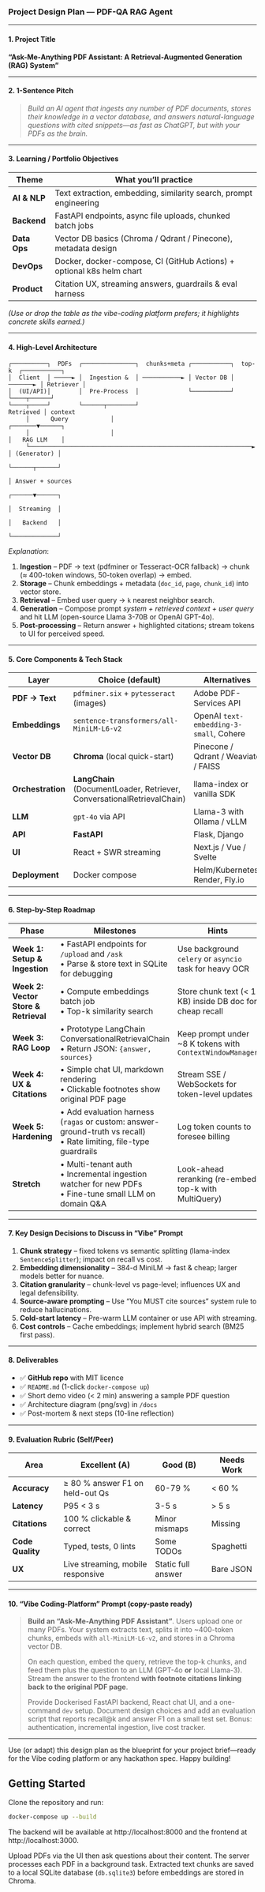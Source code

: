 ### Project Design Plan — PDF-QA RAG Agent

---

#### 1. Project Title

**“Ask-Me-Anything PDF Assistant: A Retrieval-Augmented Generation (RAG) System”**

---

#### 2. 1-Sentence Pitch

> *Build an AI agent that ingests any number of PDF documents, stores their knowledge in a vector database, and answers natural-language questions with cited snippets—as fast as ChatGPT, but with your PDFs as the brain.*

---

#### 3. Learning / Portfolio Objectives

| Theme        | What you’ll practice                                                  |
| ------------ | --------------------------------------------------------------------- |
| **AI & NLP** | Text extraction, embedding, similarity search, prompt engineering     |
| **Backend**  | FastAPI endpoints, async file uploads, chunked batch jobs             |
| **Data Ops** | Vector DB basics (Chroma / Qdrant / Pinecone), metadata design        |
| **DevOps**   | Docker, docker-compose, CI (GitHub Actions) + optional k8s helm chart |
| **Product**  | Citation UX, streaming answers, guardrails & eval harness             |

*(Use or drop the table as the vibe-coding platform prefers; it highlights concrete skills earned.)*

---

#### 4. High-Level Architecture

```
┌──────────┐  PDFs  ┌───────────────┐  chunks+meta ┌───────────┐  top-k  ┌───────────┐
│  Client  │ ─────► │  Ingestion &  │ ───────────► │ Vector DB │ ───────► │ Retriever │
│  (UI/API)│        │  Pre-Process  │              └───────────┘          └────┬──────┘
└────┬─────┘        └──────┬────────┘                               Retrieved │ context
     │      Query            │                                        ┌───────▼──────┐
     │                       │                                        │   RAG LLM    │
     └───────────────────────────────────────────────────────────────► │ (Generator) │
                                                                      └──────┬──────┘
                                                                             │ Answer + sources
                                                                      ┌──────▼──────┐
                                                                      │  Streaming  │
                                                                      │   Backend   │
                                                                      └─────────────┘
```

*Explanation*:

1. **Ingestion** – PDF → text (pdfminer or Tesseract-OCR fallback) → chunk (≈ 400-token windows, 50-token overlap) → embed.
2. **Storage** – Chunk embeddings + metadata (`doc_id`, `page`, `chunk_id`) into vector store.
3. **Retrieval** – Embed user query → `k` nearest neighbor search.
4. **Generation** – Compose prompt *system + retrieved context + user query* and hit LLM (open-source Llama 3-70B or OpenAI GPT-4o).
5. **Post-processing** – Return answer + highlighted citations; stream tokens to UI for perceived speed.

---

#### 5. Core Components & Tech Stack

| Layer             | Choice (default)                                                        | Alternatives                            |
| ----------------- | ----------------------------------------------------------------------- | --------------------------------------- |
| **PDF → Text**    | `pdfminer.six` + `pytesseract` (images)                                 | Adobe PDF-Services API                  |
| **Embeddings**    | `sentence-transformers/all-MiniLM-L6-v2`                                | OpenAI `text-embedding-3-small`, Cohere |
| **Vector DB**     | **Chroma** (local quick-start)                                          | Pinecone / Qdrant / Weaviate / FAISS    |
| **Orchestration** | **LangChain** (DocumentLoader, Retriever, ConversationalRetrievalChain) | llama-index or vanilla SDK              |
| **LLM**           | `gpt-4o` via API                                                        | Llama-3 with Ollama / vLLM              |
| **API**           | **FastAPI**                                                             | Flask, Django                           |
| **UI**            | React + SWR streaming                                                   | Next.js / Vue / Svelte                  |
| **Deployment**    | Docker compose                                                          | Helm/Kubernetes, Render, Fly.io         |

---

#### 6. Step-by-Step Roadmap

| Phase                                | Milestones                                                                                                             | Hints                                                      |
| ------------------------------------ | ---------------------------------------------------------------------------------------------------------------------- | ---------------------------------------------------------- |
| **Week 1: Setup & Ingestion**        | • FastAPI endpoints for `/upload` and `/ask`  <br>• Parse & store text in SQLite for debugging                         | Use background `celery` or `asyncio` task for heavy OCR    |
| **Week 2: Vector Store & Retrieval** | • Compute embeddings batch job  <br>• Top-k similarity search                                                          | Store chunk text (< 1 KB) inside DB doc for cheap recall   |
| **Week 3: RAG Loop**                 | • Prototype LangChain ConversationalRetrievalChain  <br>• Return JSON: `{answer, sources}`                             | Keep prompt under \~8 K tokens with `ContextWindowManager` |
| **Week 4: UX & Citations**           | • Simple chat UI, markdown rendering  <br>• Clickable footnotes show original PDF page                                 | Stream SSE / WebSockets for token-level updates            |
| **Week 5: Hardening**                | • Add evaluation harness (`ragas` or custom: answer-ground-truth vs recall)  <br>• Rate limiting, file-type guardrails | Log token counts to foresee billing                        |
| **Stretch**                          | • Multi-tenant auth  <br>• Incremental ingestion watcher for new PDFs  <br>• Fine-tune small LLM on domain Q\&A        | Look-ahead reranking (re-embed top-k with MultiQuery)      |

---

#### 7. Key Design Decisions to Discuss in “Vibe” Prompt

1. **Chunk strategy** – fixed tokens vs semantic splitting (llama-index `SentenceSplitter`); impact on recall vs cost.
2. **Embedding dimensionality** – 384-d MiniLM → fast & cheap; larger models better for nuance.
3. **Citation granularity** – chunk-level vs page-level; influences UX and legal defensibility.
4. **Source-aware prompting** – Use “You MUST cite sources” system rule to reduce hallucinations.
5. **Cold-start latency** – Pre-warm LLM container or use API with streaming.
6. **Cost controls** – Cache embeddings; implement hybrid search (BM25 first pass).

---

#### 8. Deliverables

* ✅ **GitHub repo** with MIT licence
* ✅ `README.md` (1-click `docker-compose up`)
* ✅ Short demo video (< 2 min) answering a sample PDF question
* ✅ Architecture diagram (png/svg) in `/docs`
* ✅ Post-mortem & next steps (10-line reflection)

---

#### 9. Evaluation Rubric (Self/Peer)

| Area             | Excellent (A)                     | Good (B)           | Needs Work |
| ---------------- | --------------------------------- | ------------------ | ---------- |
| **Accuracy**     | ≥ 80 % answer F1 on held-out Qs   | 60-79 %            | < 60 %     |
| **Latency**      | P95 < 3 s                         | 3-5 s              | > 5 s      |
| **Citations**    | 100 % clickable & correct         | Minor mismaps      | Missing    |
| **Code Quality** | Typed, tests, 0 lints             | Some TODOs         | Spaghetti  |
| **UX**           | Live streaming, mobile responsive | Static full answer | Bare JSON  |

---

#### 10. “Vibe Coding-Platform” Prompt (copy-paste ready)

> **Build an “Ask-Me-Anything PDF Assistant”**. Users upload one or many PDFs. Your system extracts text, splits it into \~400-token chunks, embeds with `all-MiniLM-L6-v2`, and stores in a Chroma vector DB.
>
> On each question, embed the query, retrieve the top-k chunks, and feed them plus the question to an LLM (GPT-4o **or** local Llama-3). Stream the answer to the frontend **with footnote citations linking back to the original PDF page**.
>
> Provide Dockerised FastAPI backend, React chat UI, and a one-command `dev` setup. Document design choices and add an evaluation script that reports recall\@k and answer F1 on a small test set. Bonus: authentication, incremental ingestion, live cost tracker.

---

Use (or adapt) this design plan as the blueprint for your project brief—ready for the Vibe coding platform or any hackathon spec. Happy building!

## Getting Started

Clone the repository and run:

```bash
docker-compose up --build
```

The backend will be available at http://localhost:8000 and the frontend at http://localhost:3000.

Upload PDFs via the UI then ask questions about their content.
The server processes each PDF in a background task. Extracted text chunks are
saved to a local SQLite database (`db.sqlite3`) before embeddings are stored in
Chroma.
